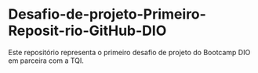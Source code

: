 # Desafio-de-projeto-Primeiro-Reposit-rio-GitHub-DIO
Este repositório representa o primeiro desafio de projeto do Bootcamp DIO em parceira com a TQI. 
